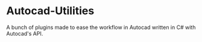# Autocad-Utilities
A bunch of plugins made to ease the workflow in Autocad written in C# with Autocad's API.
